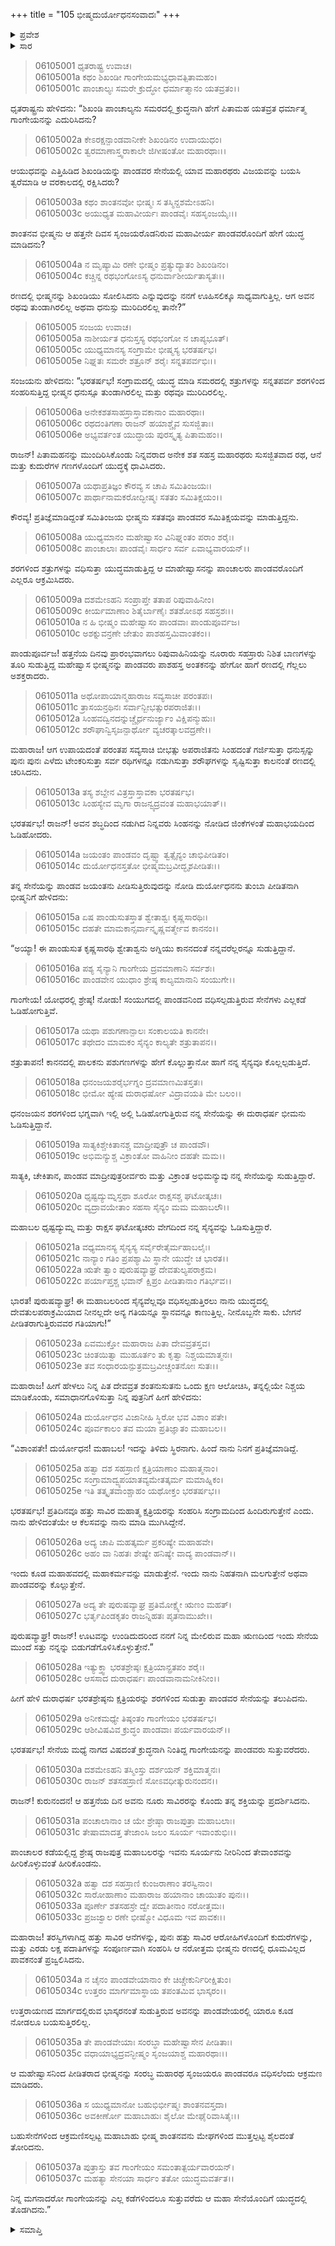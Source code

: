 +++
title = "105 ಭೀಷ್ಮದುರ್ಯೋಧನಸಂವಾದಃ"
+++

<details><summary>ಪ್ರವೇಶ</summary>


।।   ಓಂ ಓಂ ನಮೋ ನಾರಾಯಣಾಯ।।   ಶ್ರೀ ವೇದವ್ಯಾಸಾಯ ನಮಃ ।।

ಶ್ರೀ ಕೃಷ್ಣದ್ವೈಪಾಯನ ವೇದವ್ಯಾಸ ವಿರಚಿತ  

**ಶ್ರೀ ಮಹಾಭಾರತ**

**ಭೀಷ್ಮ ಪರ್ವ**

**ಭೀಷ್ಮವಧ ಪರ್ವ**

**ಅಧ್ಯಾಯ 105**

</details>

<details><summary>ಸಾರ</summary>

ಭೀಷ್ಮ-ದುರ್ಯೋಧನರ ಸಂವಾದ (1-27). ಭೀಷ್ಮನ ಪರಾಕ್ರಮ (28-37).


</details>



> 06105001 ಧೃತರಾಷ್ಟ್ರ ಉವಾಚ।   
06105001a ಕಥಂ ಶಿಖಂಡೀ ಗಾಂಗೇಯಮಭ್ಯಧಾವತ್ಪಿತಾಮಹಂ।   
06105001c ಪಾಂಚಾಲ್ಯಃ ಸಮರೇ ಕ್ರುದ್ಧೋ ಧರ್ಮಾತ್ಮಾನಂ ಯತವ್ರತಂ।।

ಧೃತರಾಷ್ಟ್ರನು ಹೇಳಿದನು: “ಶಿಖಂಡಿ ಪಾಂಚಾಲ್ಯನು ಸಮರದಲ್ಲಿ ಕ್ರುದ್ಧನಾಗಿ ಹೇಗೆ ಪಿತಾಮಹ ಯತವ್ರತ ಧರ್ಮಾತ್ಮ ಗಾಂಗೇಯನನ್ನು ಎದುರಿಸಿದನು?

> 06105002a ಕೇಽರಕ್ಷನ್ಪಾಂಡವಾನೀಕೇ ಶಿಖಂಡಿನಂ ಉದಾಯುಧಂ।   
06105002c ತ್ವರಮಾಣಾಸ್ತ್ವರಾಕಾಲೇ ಜಿಗೀಷಂತೋ ಮಹಾರಥಾಃ।।

ಆಯುಧವನ್ನು ಎತ್ತಿಹಿಡಿದ ಶಿಖಂಡಿಯನ್ನು ಪಾಂಡವರ ಸೇನೆಯಲ್ಲಿ ಯಾವ ಮಹಾರಥರು ವಿಜಯವನ್ನು ಬಯಸಿ ತ್ವರೆಮಾಡಿ ಆ ವರಕಾಲದಲ್ಲಿ ರಕ್ಷಿಸಿದರು?

> 06105003a ಕಥಂ ಶಾಂತನವೋ ಭೀಷ್ಮಃ ಸ ತಸ್ಮಿನ್ದಶಮೇಽಹನಿ।   
06105003c ಅಯುಧ್ಯತ ಮಹಾವೀರ್ಯಃ ಪಾಂಡವೈಃ ಸಹಸೃಂಜಯೈಃ।।

ಶಾಂತನವ ಭೀಷ್ಮನು ಆ ಹತ್ತನೇ ದಿವಸ ಸೃಂಜಯರೊಡನಿರುವ ಮಹಾವೀರ್ಯ ಪಾಂಡವರೊಂದಿಗೆ ಹೇಗೆ ಯುದ್ಧ ಮಾಡಿದನು?

> 06105004a ನ ಮೃಷ್ಯಾಮಿ ರಣೇ ಭೀಷ್ಮಂ ಪ್ರತ್ಯುದ್ಯಾತಂ ಶಿಖಂಡಿನಂ।   
06105004c ಕಚ್ಚಿನ್ನ ರಥಭಂಗೋಽಸ್ಯ ಧನುರ್ವಾಶೀರ್ಯತಾಸ್ಯತಃ।।

ರಣದಲ್ಲಿ ಭೀಷ್ಮನನ್ನು ಶಿಖಂಡಿಯು ಸೋಲಿಸಿದನು ಎನ್ನುವುದನ್ನು ನನಗೆ ಊಹಿಸಲಿಕ್ಕೂ ಸಾಧ್ಯವಾಗುತ್ತಿಲ್ಲ. ಆಗ ಅವನ ರಥವು ತುಂಡಾಗಿರಲಿಲ್ಲ ಅಥವಾ ಧನುಸ್ಸು ಮುರಿದಿರಲಿಲ್ಲ ತಾನೇ?”

> 06105005 ಸಂಜಯ ಉವಾಚ।   
06105005a ನಾಶೀರ್ಯತ ಧನುಸ್ತಸ್ಯ ರಥಭಂಗೋ ನ ಚಾಪ್ಯಭೂತ್।   
06105005c ಯುಧ್ಯಮಾನಸ್ಯ ಸಂಗ್ರಾಮೇ ಭೀಷ್ಮಸ್ಯ ಭರತರ್ಷಭ।   
06105005e ನಿಘ್ನತಃ ಸಮರೇ ಶತ್ರೂನ್ ಶರೈಃ ಸನ್ನತಪರ್ವಭಿಃ।।

ಸಂಜಯನು ಹೇಳಿದನು: “ಭರತರ್ಷಭ! ಸಂಗ್ರಾಮದಲ್ಲಿ ಯುದ್ಧ ಮಾಡಿ ಸಮರದಲ್ಲಿ ಶತ್ರುಗಳನ್ನು ಸನ್ನತಪರ್ವ ಶರಗಳಿಂದ ಸಂಹರಿಸುತ್ತಿದ್ದ ಭೀಷ್ಮನ ಧನುಸ್ಸೂ ತುಂಡಾಗಿರಲಿಲ್ಲ ಮತ್ತು ರಥವೂ ಮುರಿದಿರಲಿಲ್ಲ.

> 06105006a ಅನೇಕಶತಸಾಹಸ್ರಾಸ್ತಾವಕಾನಾಂ ಮಹಾರಥಾಃ।   
06105006c ರಥದಂತಿಗಣಾ ರಾಜನ್ ಹಯಾಶ್ಚೈವ ಸುಸಜ್ಜಿತಾಃ।   
06105006e ಅಭ್ಯವರ್ತಂತ ಯುದ್ಧಾಯ ಪುರಸ್ಕೃತ್ಯ ಪಿತಾಮಹಂ।।

ರಾಜನ್! ಪಿತಾಮಹನನ್ನು ಮುಂದಿರಿಸಿಕೊಂಡು ನಿನ್ನವರಾದ ಅನೇಕ ಶತ ಸಹಸ್ರ ಮಹಾರಥರು ಸುಸಜ್ಜಿತವಾದ ರಥ, ಆನೆ ಮತ್ತು ಕುದುರೆಗಳ ಗಣಗಳೊಂದಿಗೆ ಯುದ್ಧಕ್ಕೆ ಧಾವಿಸಿದರು.

> 06105007a ಯಥಾಪ್ರತಿಜ್ಞಂ ಕೌರವ್ಯ ಸ ಚಾಪಿ ಸಮಿತಿಂಜಯಃ।   
06105007c ಪಾರ್ಥಾನಾಮಕರೋದ್ಭೀಷ್ಮಃ ಸತತಂ ಸಮಿತಿಕ್ಷಯಂ।।

ಕೌರವ್ಯ! ಪ್ರತಿಜ್ಞೆಮಾಡಿದ್ದಂತೆ ಸಮಿತಿಂಜಯ ಭೀಷ್ಮನು ಸತತವೂ ಪಾಂಡವರ ಸಮಿತಿಕ್ಷಯವನ್ನು ಮಾಡುತ್ತಿದ್ದನು.

> 06105008a ಯುಧ್ಯಮಾನಂ ಮಹೇಷ್ವಾಸಂ ವಿನಿಘ್ನಂತಂ ಪರಾಂ ಶರೈಃ।   
06105008c ಪಾಂಚಾಲಾಃ ಪಾಂಡವೈಃ ಸಾರ್ಧಂ ಸರ್ವ ಏವಾಭ್ಯವಾರಯನ್।।

ಶರಗಳಿಂದ ಶತ್ರುಗಳನ್ನು ವಧಿಸುತ್ತಾ ಯುದ್ಧಮಾಡುತ್ತಿದ್ದ ಆ ಮಾಹೇಷ್ವಾಸನನ್ನು ಪಾಂಚಾಲರು ಪಾಂಡವರೊಂದಿಗೆ ಎಲ್ಲರೂ ಆಕ್ರಮಿಸಿದರು.

> 06105009a ದಶಮೇಽಹನಿ ಸಂಪ್ರಾಪ್ತೇ ತತಾಪ ರಿಪುವಾಹಿನೀಂ।   
06105009c ಕೀರ್ಯಮಾಣಾಂ ಶಿತೈರ್ಬಾಣೈಃ ಶತಶೋಽಥ ಸಹಸ್ರಶಃ।।   
06105010a ನ ಹಿ ಭೀಷ್ಮಂ ಮಹೇಷ್ವಾಸಂ ಪಾಂಡವಾಃ ಪಾಂಡುಪೂರ್ವಜ।   
06105010c ಅಶಕ್ನುವನ್ರಣೇ ಜೇತುಂ ಪಾಶಹಸ್ತಮಿವಾಂತಕಂ।।

ಪಾಂಡುಪೂರ್ವಜ! ಹತ್ತನೆಯ ದಿನವು ಪ್ರಾರಂಭವಾಗಲು ರಿಪುವಾಹಿನಿಯನ್ನು ನೂರಾರು ಸಹಸ್ರಾರು ನಿಶಿತ ಬಾಣಗಳನ್ನು ತೂರಿ ಸುಡುತ್ತಿದ್ದ ಮಹೇಷ್ವಾಸ ಭೀಷ್ಮನನ್ನು ಪಾಂಡವರು ಪಾಶಹಸ್ತ ಅಂತಕನನ್ನು ಹೇಗೋ ಹಾಗೆ ರಣದಲ್ಲಿ ಗೆಲ್ಲಲು ಅಶಕ್ತರಾದರು.

> 06105011a ಅಥೋಪಾಯಾನ್ಮಹಾರಾಜ ಸವ್ಯಸಾಚೀ ಪರಂತಪಃ।   
06105011c ತ್ರಾಸಯನ್ರಥಿನಃ ಸರ್ವಾನ್ಬೀಭತ್ಸುರಪರಾಜಿತಃ।।   
06105012a ಸಿಂಹವದ್ವಿನದನ್ನುಚ್ಚೈರ್ಧನುರ್ಜ್ಯಾಂ ವಿಕ್ಷಿಪನ್ಮುಹುಃ।   
06105012c ಶರೌಘಾನ್ವಿಸೃಜನ್ಪಾರ್ಥೋ ವ್ಯಚರತ್ಕಾಲವದ್ರಣೇ।।

ಮಹಾರಾಜ! ಆಗ ಉಪಾಯದಂತೆ ಪರಂತಪ ಸವ್ಯಸಾಚಿ ಬೀಭತ್ಸು ಅಪರಾಜಿತನು ಸಿಂಹದಂತೆ ಗರ್ಜಿಸುತ್ತಾ ಧನುಸ್ಸನ್ನು ಪುನಃ ಪುನಃ ಎಳೆದು ಟೇಂಕರಿಸುತ್ತಾ ಸರ್ವ ರಥಿಗಳನ್ನೂ ನಡುಗಿಸುತ್ತಾ ಶರೌಘಗಳನ್ನು ಸೃಷ್ಟಿಸುತ್ತಾ ಕಾಲನಂತೆ ರಣದಲ್ಲಿ ಚರಿಸಿದನು.

> 06105013a ತಸ್ಯ ಶಬ್ದೇನ ವಿತ್ರಸ್ತಾಸ್ತಾವಕಾ ಭರತರ್ಷಭ।   
06105013c ಸಿಂಹಸ್ಯೇವ ಮೃಗಾ ರಾಜನ್ವ್ಯದ್ರವಂತ ಮಹಾಭಯಾತ್।।

ಭರತರ್ಷಭ! ರಾಜನ್! ಅವನ ಶಬ್ಧದಿಂದ ನಡುಗಿದ ನಿನ್ನವರು ಸಿಂಹನನ್ನು ನೋಡಿದ ಜಿಂಕೆಗಳಂತೆ ಮಹಾಭಯದಿಂದ ಓಡಿಹೋದರು.

> 06105014a ಜಯಂತಂ ಪಾಂಡವಂ ದೃಷ್ಟ್ವಾ ತ್ವತ್ಸೈನ್ಯಂ ಚಾಭಿಪೀಡಿತಂ।   
06105014c ದುರ್ಯೋಧನಸ್ತತೋ ಭೀಷ್ಮಮಬ್ರವೀದ್ಭೃಶಪೀಡಿತಃ।।

ತನ್ನ ಸೇನೆಯನ್ನು ಪಾಂಡವ ಜಯಂತನು ಪೀಡಿಸುತ್ತಿರುವುದನ್ನು ನೋಡಿ ದುರ್ಯೋಧನನು ತುಂಬಾ ಪೀಡಿತನಾಗಿ ಭೀಷ್ಮನಿಗೆ ಹೇಳಿದನು:

> 06105015a ಏಷ ಪಾಂಡುಸುತಸ್ತಾತ ಶ್ವೇತಾಶ್ವಃ ಕೃಷ್ಣಸಾರಥಿಃ।   
06105015c ದಹತೇ ಮಾಮಕಾನ್ಸರ್ವಾನ್ಕೃಷ್ಣವರ್ತ್ಮೇವ ಕಾನನಂ।।

“ಅಯ್ಯಾ! ಈ ಪಾಂಡುಸುತ ಕೃಷ್ಣಸಾರಥಿ ಶ್ವೇತಾಶ್ವನು ಅಗ್ನಿಯು ಕಾನನದಂತೆ ನನ್ನವರೆಲ್ಲರನ್ನೂ ಸುಡುತ್ತಿದ್ದಾನೆ.

> 06105016a ಪಶ್ಯ ಸೈನ್ಯಾನಿ ಗಾಂಗೇಯ ದ್ರವಮಾಣಾನಿ ಸರ್ವಶಃ।   
06105016c ಪಾಂಡವೇನ ಯುಧಾಂ ಶ್ರೇಷ್ಠ ಕಾಲ್ಯಮಾನಾನಿ ಸಂಯುಗೇ।।

ಗಾಂಗೇಯ! ಯೋಧರಲ್ಲಿ ಶ್ರೇಷ್ಠ! ನೋಡು! ಸಂಯುಗದಲ್ಲಿ ಪಾಂಡವನಿಂದ ವಧಿಸಲ್ಪಡುತ್ತಿರುವ ಸೇನೆಗಳು ಎಲ್ಲಕಡೆ ಓಡಿಹೋಗುತ್ತಿವೆ.

> 06105017a ಯಥಾ ಪಶುಗಣಾನ್ಪಾಲಃ ಸಂಕಾಲಯತಿ ಕಾನನೇ।   
06105017c ತಥೇದಂ ಮಾಮಕಂ ಸೈನ್ಯಂ ಕಾಲ್ಯತೇ ಶತ್ರುತಾಪನ।।

ಶತ್ರುತಾಪನ! ಕಾನನದಲ್ಲಿ ಪಾಲಕನು ಪಶುಗಣಗಳನ್ನು ಹೇಗೆ ಕೊಲ್ಲುತ್ತಾನೋ ಹಾಗೆ ನನ್ನ ಸೈನ್ಯವೂ ಕೊಲ್ಲಲ್ಪಡುತ್ತಿದೆ.

> 06105018a ಧನಂಜಯಶರೈರ್ಭಗ್ನಂ ದ್ರವಮಾಣಮಿತಸ್ತತಃ।   
06105018c ಭೀಮೋ ಹ್ಯೇಷ ದುರಾಧರ್ಷೋ ವಿದ್ರಾವಯತಿ ಮೇ ಬಲಂ।।

ಧನಂಜಯನ ಶರಗಳಿಂದ ಭಗ್ನವಾಗಿ ಇಲ್ಲಿ ಅಲ್ಲಿ ಓಡಿಹೋಗುತ್ತಿರುವ ನನ್ನ ಸೇನೆಯನ್ನು ಈ ದುರಾಧರ್ಷ ಭೀಮನು ಓಡಿಸುತ್ತಿದ್ದಾನೆ.

> 06105019a ಸಾತ್ಯಕಿಶ್ಚೇಕಿತಾನಶ್ಚ ಮಾದ್ರೀಪುತ್ರೌ ಚ ಪಾಂಡವೌ।   
06105019c ಅಭಿಮನ್ಯುಶ್ಚ ವಿಕ್ರಾಂತೋ ವಾಹಿನೀಂ ದಹತೇ ಮಮ।।

ಸಾತ್ಯಕಿ, ಚೇಕಿತಾನ, ಪಾಂಡವ ಮಾದ್ರೀಪುತ್ರರೀರ್ವರು ಮತ್ತು ವಿಕ್ರಾಂತ ಅಭಿಮನ್ಯುವು ನನ್ನ ಸೇನೆಯನ್ನು ಸುಡುತ್ತಿದ್ದಾರೆ.

> 06105020a ಧೃಷ್ಟದ್ಯುಮ್ನಸ್ತಥಾ ಶೂರೋ ರಾಕ್ಷಸಶ್ಚ ಘಟೋತ್ಕಚಃ।   
06105020c ವ್ಯದ್ರಾವಯೇತಾಂ ಸಹಸಾ ಸೈನ್ಯಂ ಮಮ ಮಹಾಬಲೌ।।

ಮಹಾಬಲ ಧೃಷ್ಟದ್ಯುಮ್ನ ಮತ್ತು ರಾಕ್ಷಸ ಘಟೋತ್ಕಚರು ವೇಗದಿಂದ ನನ್ನ ಸೈನ್ಯವನ್ನು ಓಡಿಸುತ್ತಿದ್ದಾರೆ.

> 06105021a ವಧ್ಯಮಾನಸ್ಯ ಸೈನ್ಯಸ್ಯ ಸರ್ವೈರೇತೈರ್ಮಹಾಬಲೈಃ।   
06105021c ನಾನ್ಯಾಂ ಗತಿಂ ಪ್ರಪಶ್ಯಾಮಿ ಸ್ಥಾನೇ ಯುದ್ಧೇ ಚ ಭಾರತ।।   
06105022a ಋತೇ ತ್ವಾಂ ಪುರುಷವ್ಯಾಘ್ರ ದೇವತುಲ್ಯಪರಾಕ್ರಮ।   
06105022c ಪರ್ಯಾಪ್ತಶ್ಚ ಭವಾನ್ ಕ್ಷಿಪ್ರಂ ಪೀಡಿತಾನಾಂ ಗತಿರ್ಭವ।।

ಭಾರತ! ಪುರುಷವ್ಯಾಘ್ರ! ಈ ಮಹಾಬಲರಿಂದ ಸೈನ್ಯವೆಲ್ಲವೂ ವಧಿಸಲ್ಪಡುತ್ತಿರಲು ನಾನು ಯುದ್ಧದಲ್ಲಿ ದೇವತುಲಪರಾಕ್ರಮಿಯಾದ ನೀನಲ್ಲದೇ ಅನ್ಯ ಗತಿಯನ್ನೂ ಸ್ಥಾನವನ್ನೂ ಕಾಣುತ್ತಿಲ್ಲ. ನೀನೊಬ್ಬನೇ ಸಾಕು. ಬೇಗನೆ ಪೀಡಿತರಾಗುತ್ತಿರುವವರ ಗತಿಯಾಗು!”

> 06105023a ಏವಮುಕ್ತೋ ಮಹಾರಾಜ ಪಿತಾ ದೇವವ್ರತಸ್ತವ।   
06105023c ಚಿಂತಯಿತ್ವಾ ಮುಹೂರ್ತಂ ತು ಕೃತ್ವಾ ನಿಶ್ಚಯಮಾತ್ಮನಃ।   
06105023e ತವ ಸಂಧಾರಯನ್ಪುತ್ರಮಬ್ರವೀಚ್ಚಂತನೋಃ ಸುತಃ।।

ಮಹಾರಾಜ! ಹೀಗೆ ಹೇಳಲು ನಿನ್ನ ಪಿತ ದೇವವ್ರತ ಶಂತನುಸುತನು ಒಂದು ಕ್ಷಣ ಆಲೋಚಿಸಿ, ತನ್ನಲ್ಲಿಯೇ ನಿಶ್ಚಯ ಮಾಡಿಕೊಂಡು, ಸಮಾಧಾನಗೊಳಿಸುತ್ತಾ ನಿನ್ನ ಪುತ್ರನಿಗೆ ಹೀಗೆ ಹೇಳಿದನು:

> 06105024a ದುರ್ಯೋಧನ ವಿಜಾನೀಹಿ ಸ್ಥಿರೋ ಭವ ವಿಶಾಂ ಪತೇ।   
06105024c ಪೂರ್ವಕಾಲಂ ತವ ಮಯಾ ಪ್ರತಿಜ್ಞಾತಂ ಮಹಾಬಲ।।

“ವಿಶಾಂಪತೇ! ದುರ್ಯೋಧನ! ಮಹಾಬಲ! ಇದನ್ನು ತಿಳಿದು ಸ್ಥಿರನಾಗು. ಹಿಂದೆ ನಾನು ನಿನಗೆ ಪ್ರತಿಜ್ಞೆಮಾಡಿದ್ದೆ.

> 06105025a ಹತ್ವಾ ದಶ ಸಹಸ್ರಾಣಿ ಕ್ಷತ್ರಿಯಾಣಾಂ ಮಹಾತ್ಮನಾಂ।   
06105025c ಸಂಗ್ರಾಮಾದ್ವ್ಯಪಯಾತವ್ಯಮೇತತ್ಕರ್ಮ ಮಮಾಹ್ನಿಕಂ।   
06105025e ಇತಿ ತತ್ಕೃತವಾಂಶ್ಚಾಹಂ ಯಥೋಕ್ತಂ ಭರತರ್ಷಭ।।

ಭರತರ್ಷಭ! ಪ್ರತಿದಿನವೂ ಹತ್ತು ಸಾವಿರ ಮಹಾತ್ಮ ಕ್ಷತ್ರಿಯರನ್ನು ಸಂಹರಿಸಿ ಸಂಗ್ರಾಮದಿಂದ ಹಿಂದಿರುಗುತ್ತೇನೆ ಎಂದು. ನಾನು ಹೇಳಿದಂತೆಯೇ ಆ ಕೆಲಸವನ್ನು ನಾನು ಮಾಡಿ ಮುಗಿಸಿದ್ದೇನೆ.

> 06105026a ಅದ್ಯ ಚಾಪಿ ಮಹತ್ಕರ್ಮ ಪ್ರಕರಿಷ್ಯೇ ಮಹಾಹವೇ।   
06105026c ಅಹಂ ವಾ ನಿಹತಃ ಶೇಷ್ಯೇ ಹನಿಷ್ಯೇ ವಾದ್ಯ ಪಾಂಡವಾನ್।।

ಇಂದು ಕೂಡ ಮಹಾಹವದಲ್ಲಿ ಮಹಾಕರ್ಮವನ್ನು ಮಾಡುತ್ತೇನೆ. ಇಂದು ನಾನು ನಿಹತನಾಗಿ ಮಲಗುತ್ತೇನೆ ಅಥವಾ ಪಾಂಡವರನ್ನು ಕೊಲ್ಲುತ್ತೇನೆ.

> 06105027a ಅದ್ಯ ತೇ ಪುರುಷವ್ಯಾಘ್ರ ಪ್ರತಿಮೋಕ್ಷ್ಯೇ ಋಣಂ ಮಹತ್।   
06105027c ಭರ್ತೃಪಿಂಡಕೃತಂ ರಾಜನ್ನಿಹತಃ ಪೃತನಾಮುಖೇ।।

ಪುರುಷವ್ಯಾಘ್ರ! ರಾಜನ್! ಊಟವನ್ನು ಉಂಡಿದುದರಿಂದ ನನಗೆ ನಿನ್ನ ಮೇಲಿರುವ ಮಹಾ ಋಣದಿಂದ ಇಂದು ಸೇನೆಯ ಮುಂದೆ ಸತ್ತು ನನ್ನನ್ನು ಬಿಡುಗಡೆಗೊಳಿಸಿಕೊಳ್ಳುತ್ತೇನೆ.”

> 06105028a ಇತ್ಯುಕ್ತ್ವಾ ಭರತಶ್ರೇಷ್ಠಃ ಕ್ಷತ್ರಿಯಾನ್ಪ್ರತಪಂ ಶರೈಃ।   
06105028c ಆಸಸಾದ ದುರಾಧರ್ಷಃ ಪಾಂಡವಾನಾಮನೀಕಿನೀಂ।।

ಹೀಗೆ ಹೇಳಿ ದುರಾಧರ್ಷ ಭರತಶ್ರೇಷ್ಠನು ಕ್ಷತ್ರಿಯರನ್ನು ಶರಗಳಿಂದ ಸುಡುತ್ತಾ ಪಾಂಡವರ ಸೇನೆಯನ್ನು ತಲುಪಿದನು.

> 06105029a ಅನೀಕಮಧ್ಯೇ ತಿಷ್ಠಂತಂ ಗಾಂಗೇಯಂ ಭರತರ್ಷಭ।   
06105029c ಆಶೀವಿಷವಿವ ಕ್ರುದ್ಧಂ ಪಾಂಡವಾಃ ಪರ್ಯವಾರಯನ್।।

ಭರತರ್ಷಭ! ಸೇನೆಯ ಮಧ್ಯೆ ನಾಗದ ವಿಷದಂತೆ ಕ್ರುದ್ಧನಾಗಿ ನಿಂತಿದ್ದ  ಗಾಂಗೇಯನನ್ನು ಪಾಂಡವರು ಸುತ್ತುವರೆದರು.

> 06105030a ದಶಮೇಽಹನಿ ತಸ್ಮಿಂಸ್ತು ದರ್ಶಯನ್ ಶಕ್ತಿಮಾತ್ಮನಃ।   
06105030c ರಾಜನ್ ಶತಸಹಸ್ರಾಣಿ ಸೋಽವಧೀತ್ಕುರುನಂದನ।।

ರಾಜನ್! ಕುರುನಂದನ! ಆ ಹತ್ತನೆಯ ದಿನ ಅವನು ನೂರು ಸಾವಿರರನ್ನು ಕೊಂದು ತನ್ನ ಶಕ್ತಿಯನ್ನು ಪ್ರದರ್ಶಿಸಿದನು.

> 06105031a ಪಂಚಾಲಾನಾಂ ಚ ಯೇ ಶ್ರೇಷ್ಠಾ ರಾಜಪುತ್ರಾ ಮಹಾಬಲಾಃ।   
06105031c ತೇಷಾಮಾದತ್ತ ತೇಜಾಂಸಿ ಜಲಂ ಸೂರ್ಯ ಇವಾಂಶುಭಿಃ।।

ಪಾಂಚಾಲರ ಕಡೆಯಲ್ಲಿದ್ದ ಶ್ರೇಷ್ಠ ರಾಜಪುತ್ರ ಮಹಾಬಲರನ್ನು ಇವನು ಸೂರ್ಯನು ನೀರಿನಿಂದ ತೇವಾಂಶವನ್ನು ಹೀರಿಕೊಳ್ಳುವಂತೆ ಹೀರಿಕೊಂಡನು.

> 06105032a ಹತ್ವಾ ದಶ ಸಹಸ್ರಾಣಿ ಕುಂಜರಾಣಾಂ ತರಸ್ವಿನಾಂ।   
06105032c ಸಾರೋಹಾಣಾಂ ಮಹಾರಾಜ ಹಯಾನಾಂ ಚಾಯುತಂ ಪುನಃ।।   
06105033a ಪೂರ್ಣೇ ಶತಸಹಸ್ರೇ ದ್ವೇ ಪದಾತೀನಾಂ ನರೋತ್ತಮಃ।   
06105033c ಪ್ರಜಜ್ವಾಲ ರಣೇ ಭೀಷ್ಮೋ ವಿಧೂಮ ಇವ ಪಾವಕಃ।।

ಮಹಾರಾಜ! ತರಸ್ವಿಗಳಾಗಿದ್ದ ಹತ್ತು ಸಾವಿರ ಆನೆಗಳನ್ನು, ಪುನಃ ಹತ್ತು ಸಾವಿರ ಆರೋಹಿಗಳೊಂದಿಗೆ ಕುದುರೆಗಳನ್ನು, ಮತ್ತು ಎರಡು ಲಕ್ಷ ಪದಾತಿಗಳನ್ನು ಸಂಪೂರ್ಣವಾಗಿ ಸಂಹರಿಸಿ ಆ ನರೋತ್ತಮ ಭೀಷ್ಮನು ರಣದಲ್ಲಿ ಧೂಮವಿಲ್ಲದ ಪಾವಕನಂತೆ ಪ್ರಜ್ವಲಿಸಿದನು.

> 06105034a ನ ಚೈನಂ ಪಾಂಡವೇಯಾನಾಂ ಕೇ ಚಿಚ್ಚೇಕುರ್ನಿರೀಕ್ಷಿತುಂ।   
06105034c ಉತ್ತರಂ ಮಾರ್ಗಮಾಸ್ಥಾಯ ತಪಂತಮಿವ ಭಾಸ್ಕರಂ।।

ಉತ್ತರಾಯಣದ ಮಾರ್ಗದಲ್ಲಿರುವ ಭಾಸ್ಕರನಂತೆ ಸುಡುತ್ತಿರುವ ಅವನನ್ನು ಪಾಂಡವೇಯರಲ್ಲಿ ಯಾರೂ ಕೂಡ ನೋಡಲೂ ಬಯಸುತ್ತಿರಲಿಲ್ಲ.

> 06105035a ತೇ ಪಾಂಡವೇಯಾಃ ಸಂರಬ್ಧಾ ಮಹೇಷ್ವಾಸೇನ ಪೀಡಿತಾಃ।   
06105035c ವಧಾಯಾಭ್ಯದ್ರವನ್ಭೀಷ್ಮಂ ಸೃಂಜಯಾಶ್ಚ ಮಹಾರಥಾಃ।।

ಆ ಮಹೇಷ್ವಾಸನಿಂದ ಪೀಡಿತರಾದ ಭೀಷ್ಮನನ್ನು ಸಂರಬ್ಧ ಮಹಾರಥ ಸೃಂಜಯರೂ ಪಾಂಡವರೂ ವಧಿಸಲೆಂದು ಆಕ್ರಮಣ ಮಾಡಿದರು.

> 06105036a ಸ ಯುಧ್ಯಮಾನೋ ಬಹುಭಿರ್ಭೀಷ್ಮಃ ಶಾಂತನವಸ್ತದಾ।   
06105036c ಅವಕೀರ್ಣೋ ಮಹಾಬಾಹುಃ ಶೈಲೋ ಮೇಘೈರಿವಾಸಿತೈಃ।।

ಬಹುಸೇನೆಗಳಿಂದ ಆಕ್ರಮಣಿಸಲ್ಪಟ್ಟ ಮಹಾಬಾಹು ಭೀಷ್ಮ ಶಾಂತನವನು ಮೇಘಗಳಿಂದ ಮುತ್ತಲ್ಪಟ್ಟ ಶೈಲದಂತೆ ತೋರಿದನು.

> 06105037a ಪುತ್ರಾಸ್ತು ತವ ಗಾಂಗೇಯಂ ಸಮಂತಾತ್ಪರ್ಯವಾರಯನ್।   
06105037c ಮಹತ್ಯಾ ಸೇನಯಾ ಸಾರ್ಧಂ ತತೋ ಯುದ್ಧಮವರ್ತತ।।

ನಿನ್ನ ಮಗನಾದರೋ ಗಾಂಗೇಯನನ್ನು ಎಲ್ಲ ಕಡೆಗಳಿಂದಲೂ ಸುತ್ತುವರೆದು ಆ ಮಹಾ ಸೇನೆಯೊಂದಿಗೆ ಯುದ್ಧದಲ್ಲಿ ತೊಡಗಿದನು.”


<details><summary>ಸಮಾಪ್ತಿ</summary>


ಇತಿ ಶ್ರೀ ಮಹಾಭಾರತೇ ಭೀಷ್ಮ ಪರ್ವಣಿ ಭೀಷ್ಮವಧ ಪರ್ವಣಿ ಭೀಷ್ಮದುರ್ಯೋಧನಸಂವಾದೇ ಪಂಚಾಧಿಕಶತತಮೋಽಧ್ಯಾಯಃ।।  
ಇದು ಶ್ರೀ ಮಹಾಭಾರತದಲ್ಲಿ ಭೀಷ್ಮ ಪರ್ವದಲ್ಲಿ ಭೀಷ್ಮವಧ ಪರ್ವದಲ್ಲಿ ಭೀಷ್ಮದುರ್ಯೋಧನಸಂವಾದ ಎನ್ನುವ ನೂರಾಐದನೇ ಅಧ್ಯಾಯವು.

</details>
